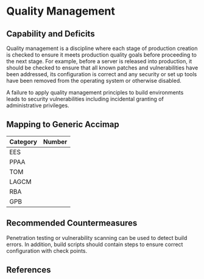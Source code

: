 # Quality Management

## Capability and Deficits

Quality management is a discipline where each stage of production creation is checked to ensure it meets production quality goals before proceeding to the next stage. For
example, before a server is released into production, it should be checked to ensure that all known patches and vulnerabilities have been addressed, its configuration is
correct and any security or set up tools have been removed from the operating system or otherwise disabled.

A failure to apply quality management principles to build environments leads to security vulnerabilities including incidental granting of administrative privileges.


## Mapping to Generic Accimap

|Category | Number |
| --- | --- |
|EES     |      |
|PPAA  | |
|TOM   ||
|LAGCM ||
|RBA   ||
|GPB   ||

## Recommended Countermeasures

Penetration testing or vulnerability scanning can be used to detect build errors.  In addition, build scripts should contain steps to ensure correct configuration with
check points.

## References
